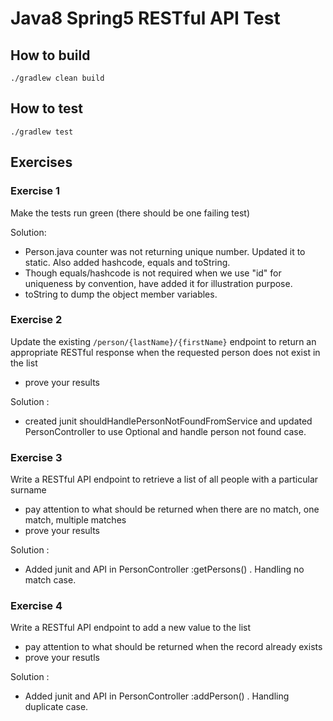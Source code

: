# Java8 Spring5 RESTful API Test

## How to build
```./gradlew clean build```

## How to test
```./gradlew test```

## Exercises
### Exercise 1
Make the tests run green (there should be one failing test)

Solution: 
- Person.java counter was not returning unique number. Updated it to static. Also added hashcode, equals and toString. 
- Though equals/hashcode is not required when we use "id" for uniqueness by convention, have added it for illustration purpose.
- toString to dump the object member variables.


### Exercise 2
Update the existing `/person/{lastName}/{firstName}` endpoint to return an appropriate RESTful response when the requested person does not exist in the list
- prove your results

Solution :
- created junit shouldHandlePersonNotFoundFromService and updated PersonController to use Optional and handle person not found case. 


### Exercise 3
Write a RESTful API endpoint to retrieve a list of all people with a particular surname
- pay attention to what should be returned when there are no match, one match, multiple matches
- prove your results

Solution : 
- Added junit and API in PersonController :getPersons() . Handling no match case.

### Exercise 4
Write a RESTful API endpoint to add a new value to the list
- pay attention to what should be returned when the record already exists
- prove your resutls

Solution : 
- Added junit and API in PersonController :addPerson() . Handling duplicate case.
